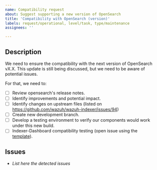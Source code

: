 ```yaml
---
name: Compatibility request
about: Suggest supporting a new version of OpenSearch
title: 'Compatibility with OpenSearch (version)'
labels: request/operational, level/task, type/maintenance
assignees: ''

---
```


## Description
We need to ensure the compatibility with the next version of OpenSearch vX.X.
This update is still being discussed, but we need to be aware of potential issues.

For that, we need to:

- [ ] Review opensearch's release notes. 
- [ ] Identify improvements and potential impact.
- [ ] Identify changes on upstream files (listed on https://github.com/wazuh/wazuh-indexer/issues/94)
- [ ] Create new development branch.
- [ ] Develop a testing environment to verify our components would work under this new build.
- [ ] Indexer-Dashboard compatibility testing (open issue using the [template](https://github.com/wazuh/wazuh-indexer/issues/new/choose)).

## Issues
-  _List here the detected issues_
